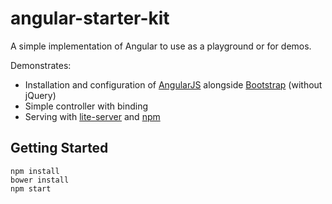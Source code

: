 # angular-starter-kit
A simple implementation of Angular to use as a playground or for demos.

Demonstrates:
- Installation and configuration of [AngularJS](https://github.com/angular/angular) alongside [Bootstrap](http://getbootstrap.com/) (without jQuery)
- Simple controller with binding
- Serving with [lite-server](https://github.com/johnpapa/lite-server) and [npm](https://github.com/npm/npm)

## Getting Started
```
npm install
bower install
npm start
```
